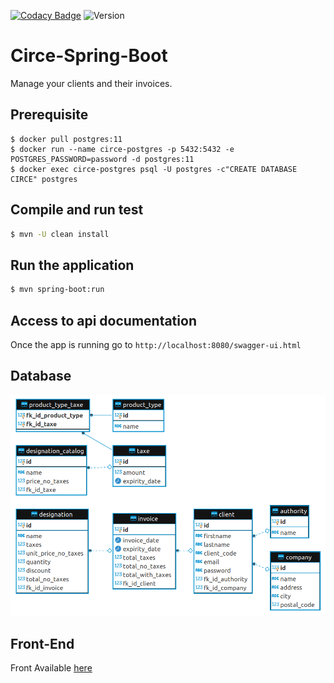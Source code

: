 [comment]: <> "[![CircleCI](https://circleci.com/gh/Kevin-Vu/okayo-facture.svg?style=svg)](https://circleci.com/gh/Kevin-Vu/okayo-facture)"  
[![Codacy Badge](https://api.codacy.com/project/badge/Grade/fb8ce8a48b3c42b0b120d7e93c775699)](https://www.codacy.com/manual/Kevin-Vu/okayo-facture?utm_source=github.com&amp;utm_medium=referral&amp;utm_content=Kevin-Vu/okayo-facture&amp;utm_campaign=Badge_Grade)
![Version](https://img.shields.io/badge/version-2.0.0-blue)
# Circe-Spring-Boot

Manage your clients and their invoices.

## Prerequisite
```
$ docker pull postgres:11
$ docker run --name circe-postgres -p 5432:5432 -e POSTGRES_PASSWORD=password -d postgres:11
$ docker exec circe-postgres psql -U postgres -c"CREATE DATABASE CIRCE" postgres
```

## Compile and run test
```sh
$ mvn -U clean install
```

## Run the application
```sh
$ mvn spring-boot:run
```

## Access to api documentation
Once the app is running go to `http://localhost:8080/swagger-ui.html`

## Database 
<img src="diagram.png" width="750">

## Front-End
Front Available [here](https://github.com/Kevin-Vu/circe-angular)
